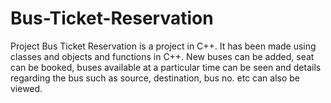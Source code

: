 # Bus-Ticket-Reservation
Project Bus Ticket Reservation is a project in C++. It has been made using classes and objects and functions in C++. New buses can be added, seat can be booked, buses available at a particular time can be seen and details regarding the bus such as source, destination, bus no. etc can also be viewed.
